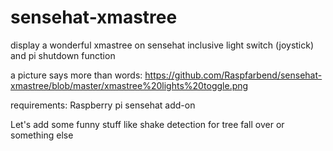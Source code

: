 # sensehat-xmastree
display a wonderful xmastree on sensehat inclusive light switch (joystick) and pi shutdown function

a picture says more than words:
https://github.com/Raspfarbend/sensehat-xmastree/blob/master/xmastree%20lights%20toggle.png

requirements:
Raspberry pi
sensehat add-on


Let's add some funny stuff
like shake detection for tree fall over or something else

